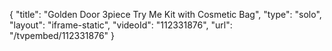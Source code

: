 {
    "title": "Golden Door 3piece Try Me Kit with Cosmetic Bag",
    "type": "solo",
    "layout": "iframe-static",
    "videoId": "112331876",
    "url": "\/tvpembed\/112331876"
}